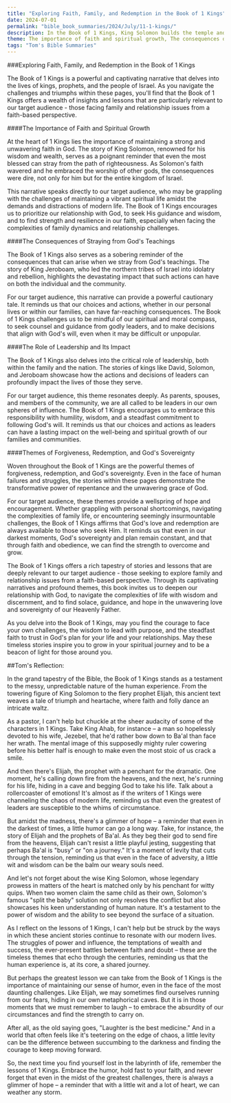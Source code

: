 ```yaml
---
title: "Exploring Faith, Family, and Redemption in the Book of 1 Kings"
date: 2024-07-01
permalink: "bible_book_summaries/2024/July/11-1-kings/"
description: In the Book of 1 Kings, King Solomon builds the temple and rules wisely, but after his death, the kingdom is divided into Israel and Judah.
theme: The importance of faith and spiritual growth, The consequences of straying from God's teachings, The role of leadership and its impact, Themes of forgiveness, redemption, and God's sovereignty
tags: "Tom's Bible Summaries"
---
```


###Exploring Faith, Family, and Redemption in the Book of 1 Kings

The Book of 1 Kings is a powerful and captivating narrative that delves into the lives of kings, prophets, and the people of Israel. As you navigate the challenges and triumphs within these pages, you'll find that the Book of 1 Kings offers a wealth of insights and lessons that are particularly relevant to our target audience - those facing family and relationship issues from a faith-based perspective.

####The Importance of Faith and Spiritual Growth

At the heart of 1 Kings lies the importance of maintaining a strong and unwavering faith in God. The story of King Solomon, renowned for his wisdom and wealth, serves as a poignant reminder that even the most blessed can stray from the path of righteousness. As Solomon's faith wavered and he embraced the worship of other gods, the consequences were dire, not only for him but for the entire kingdom of Israel.

This narrative speaks directly to our target audience, who may be grappling with the challenges of maintaining a vibrant spiritual life amidst the demands and distractions of modern life. The Book of 1 Kings encourages us to prioritize our relationship with God, to seek His guidance and wisdom, and to find strength and resilience in our faith, especially when facing the complexities of family dynamics and relationship challenges.

####The Consequences of Straying from God's Teachings

The Book of 1 Kings also serves as a sobering reminder of the consequences that can arise when we stray from God's teachings. The story of King Jeroboam, who led the northern tribes of Israel into idolatry and rebellion, highlights the devastating impact that such actions can have on both the individual and the community.

For our target audience, this narrative can provide a powerful cautionary tale. It reminds us that our choices and actions, whether in our personal lives or within our families, can have far-reaching consequences. The Book of 1 Kings challenges us to be mindful of our spiritual and moral compass, to seek counsel and guidance from godly leaders, and to make decisions that align with God's will, even when it may be difficult or unpopular.

####The Role of Leadership and Its Impact

The Book of 1 Kings also delves into the critical role of leadership, both within the family and the nation. The stories of kings like David, Solomon, and Jeroboam showcase how the actions and decisions of leaders can profoundly impact the lives of those they serve.

For our target audience, this theme resonates deeply. As parents, spouses, and members of the community, we are all called to be leaders in our own spheres of influence. The Book of 1 Kings encourages us to embrace this responsibility with humility, wisdom, and a steadfast commitment to following God's will. It reminds us that our choices and actions as leaders can have a lasting impact on the well-being and spiritual growth of our families and communities.

####Themes of Forgiveness, Redemption, and God's Sovereignty

Woven throughout the Book of 1 Kings are the powerful themes of forgiveness, redemption, and God's sovereignty. Even in the face of human failures and struggles, the stories within these pages demonstrate the transformative power of repentance and the unwavering grace of God.

For our target audience, these themes provide a wellspring of hope and encouragement. Whether grappling with personal shortcomings, navigating the complexities of family life, or encountering seemingly insurmountable challenges, the Book of 1 Kings affirms that God's love and redemption are always available to those who seek Him. It reminds us that even in our darkest moments, God's sovereignty and plan remain constant, and that through faith and obedience, we can find the strength to overcome and grow.

The Book of 1 Kings offers a rich tapestry of stories and lessons that are deeply relevant to our target audience - those seeking to explore family and relationship issues from a faith-based perspective. Through its captivating narratives and profound themes, this book invites us to deepen our relationship with God, to navigate the complexities of life with wisdom and discernment, and to find solace, guidance, and hope in the unwavering love and sovereignty of our Heavenly Father.

As you delve into the Book of 1 Kings, may you find the courage to face your own challenges, the wisdom to lead with purpose, and the steadfast faith to trust in God's plan for your life and your relationships. May these timeless stories inspire you to grow in your spiritual journey and to be a beacon of light for those around you.

##Tom's Reflection: 


In the grand tapestry of the Bible, the Book of 1 Kings stands as a testament to the messy, unpredictable nature of the human experience. From the towering figure of King Solomon to the fiery prophet Elijah, this ancient text weaves a tale of triumph and heartache, where faith and folly dance an intricate waltz.

As a pastor, I can't help but chuckle at the sheer audacity of some of the characters in 1 Kings. Take King Ahab, for instance – a man so hopelessly devoted to his wife, Jezebel, that he'd rather bow down to Ba'al than face her wrath. The mental image of this supposedly mighty ruler cowering before his better half is enough to make even the most stoic of us crack a smile.

And then there's Elijah, the prophet with a penchant for the dramatic. One moment, he's calling down fire from the heavens, and the next, he's running for his life, hiding in a cave and begging God to take his life. Talk about a rollercoaster of emotions! It's almost as if the writers of 1 Kings were channeling the chaos of modern life, reminding us that even the greatest of leaders are susceptible to the whims of circumstance.

But amidst the madness, there's a glimmer of hope – a reminder that even in the darkest of times, a little humor can go a long way. Take, for instance, the story of Elijah and the prophets of Ba'al. As they beg their god to send fire from the heavens, Elijah can't resist a little playful jesting, suggesting that perhaps Ba'al is "busy" or "on a journey." It's a moment of levity that cuts through the tension, reminding us that even in the face of adversity, a little wit and wisdom can be the balm our weary souls need.

And let's not forget about the wise King Solomon, whose legendary prowess in matters of the heart is matched only by his penchant for witty quips. When two women claim the same child as their own, Solomon's famous "split the baby" solution not only resolves the conflict but also showcases his keen understanding of human nature. It's a testament to the power of wisdom and the ability to see beyond the surface of a situation.

As I reflect on the lessons of 1 Kings, I can't help but be struck by the ways in which these ancient stories continue to resonate with our modern lives. The struggles of power and influence, the temptations of wealth and success, the ever-present battles between faith and doubt – these are the timeless themes that echo through the centuries, reminding us that the human experience is, at its core, a shared journey.

But perhaps the greatest lesson we can take from the Book of 1 Kings is the importance of maintaining our sense of humor, even in the face of the most daunting challenges. Like Elijah, we may sometimes find ourselves running from our fears, hiding in our own metaphorical caves. But it is in those moments that we must remember to laugh – to embrace the absurdity of our circumstances and find the strength to carry on.

After all, as the old saying goes, "Laughter is the best medicine." And in a world that often feels like it's teetering on the edge of chaos, a little levity can be the difference between succumbing to the darkness and finding the courage to keep moving forward.

So, the next time you find yourself lost in the labyrinth of life, remember the lessons of 1 Kings. Embrace the humor, hold fast to your faith, and never forget that even in the midst of the greatest challenges, there is always a glimmer of hope – a reminder that with a little wit and a lot of heart, we can weather any storm.


